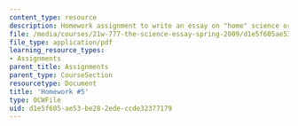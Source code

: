 ```yaml
---
content_type: resource
description: Homework assignment to write an essay on "home" science or technology.
file: /media/courses/21w-777-the-science-essay-spring-2009/d1e5f605ae53be282edeccde32377179_MIT21W_777s09_assn04_hw5.pdf
file_type: application/pdf
learning_resource_types:
- Assignments
parent_title: Assignments
parent_type: CourseSection
resourcetype: Document
title: 'Homework #5'
type: OCWFile
uid: d1e5f605-ae53-be28-2ede-ccde32377179
---
```

